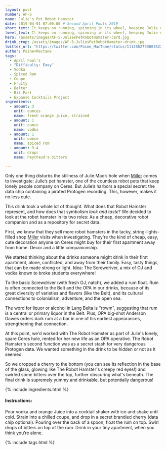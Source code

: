 ```yaml
---
layout: post
number: AF-5
name: Julie's Pet Robot Hamster
date: 2019-04-01 07:00:00 # Second April Fools 2019
short_text: It keeps on running, spinning in its wheel, keeping Julie company - and keeping a dangerous secret.
tweet_text: It keeps on running, spinning in its wheel, keeping Julie company - and keeping a dangerous secret.
hero: /assets/images/AF-5-JuliesPetRobotHamster-card.jpg
drink_crop: /assets/images/AF-5-JuliesPetRobotHamster-drink.jpg
twitter_url: "https://twitter.com/Paine_MacTane/status/1112862793005522945"
author: Paine×Mactane
tags:
  - April Fool's
  - "Difficulty: Easy"
  - Vodka
  - Spiced Rum
  - Coupe
  - Fruity
  - Belter
  - Bit Part
  - Expanse Cocktails Project
ingredients:
  - amount: 3
    unit: ounces
    name: fresh orange juice, strained
  - amount: 1
    unit: ounce
    name: vodka
  - amount: 1
    unit: ounce
    name: spiced rum
  - amount: 3-4
    unit: drops
    name: Peychaud's bitters

---
```


Only one thing disturbs the stillness of Julie Mao’s hole when [Miller](/cocktails/2018/05/31/josephus-miller/) comes to investigate: Julie’s pet hamster, one of the countless robot pets that keep lonely people company on Ceres. But Julie’s harbors a special secret: the data chip containing a pirated Protogen recording. This, however, makes it no less cute.

This drink took a whole lot of thought. What does that Robot Hamster represent, and how does that symbolism *look and taste*? We decided to look at the robot hamster in its two roles: As a cheap, decorative robot companion and as a repository for secret data.

First, we know that they sell more robot hamsters in the tacky, string-lights-filled shop [Miller](/cocktails/2018/05/31/josephus-miller/) visits when investigating. They're the kind of cheap, easy, cute decoration anyone on Ceres might buy for their first apartment away from home. Decor and a little companionship.

We started thinking about the drinks someone might drink in their first apartment, alone, conflicted, and away from their family. Easy, tasty things, that can be made strong or light. Idea: The Screwdriver, a mix of OJ and vodka known to broke students everywhere!

To the basic Screwdriver (with fresh OJ, natch), we added a rum float. Rum is often connected to the Belt and the OPA in our drinks, because of its great diversity of varieties and flavors (like the Belt), and its cultural connections to colonialism, adventure, and the open sea.

The word for liquor or alcohol in Lang Belta is "rowm", suggesting that rum is a central or primary liquor in the Belt. Plus, OPA big-shot Anderson Dawes orders dark rum at a bar in one of his earliest appearances, strengthening that connection.

At this point, we'd worked with The Robot Hamster as part of Julie's lonely, spare Ceres hole, rented for her new life as an OPA operative. The Robot Hamster's second function was as a secret stash for very dangerous Protogen data. We wanted something in the drink to be hidden or not as it seemed.

So we dropped a cherry to the bottom (you can see its reflection in the base of the glass, glowing like The Robot Hamster's creepy red eyes!) and swirled some bitters over the top, further obscuring what's beneath. The final drink is supremely yummy and drinkable, but potentially dangerous!

{% include ingredients.html %}

#### Instructions:

Pour vodka and orange Juice into a cocktail shaker with ice and shake until cold. Strain into a chilled coupe, and drop in a secret brandied cherry (data chip optional). Pouring over the back of a spoon, float the rum on top. Swirl drops of bitters on top of the rum. Drink in your tiny apartment, when you think you’re alone. 

{% include tags.html %}
